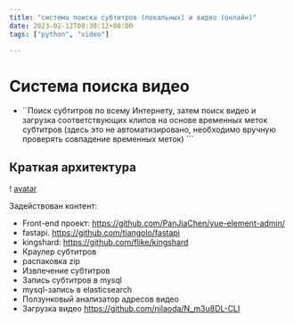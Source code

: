 ```yaml
---
title: "система поиска субтитров (локальных) и видео (онлайн)"
date: 2023-02-12T08:30:12+08:00
tags: ["python", "video"]

---
```

# Система поиска видео

  - ``Поиск субтитров по всему Интернету, затем поиск видео и загрузка соответствующих клипов на основе временных меток субтитров (здесь это не автоматизировано, необходимо вручную проверять совпадение временных меток) ```


Краткая архитектура
---

! [avatar](https://res.cloudinary.com/dkmuoufxh/image/upload/v1676537068/result_uqaito.jpg)

Задействован контент:

- Front-end проект:
https://github.com/PanJiaChen/vue-element-admin/
- fastapi.
https://github.com/tiangolo/fastapi
- kingshard:
https://github.com/flike/kingshard
- Краулер субтитров
- распаковка zip
- Извлечение субтитров
- Запись субтитров в mysql
- mysql-запись в elasticsearch
- Ползунковый анализатор адресов видео
- Загрузка видео
https://github.com/nilaoda/N_m3u8DL-CLI
